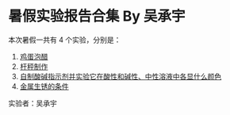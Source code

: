 # 暑假实验报告合集 By 吴承宇

本次暑假一共有 4 个实验，分别是：

1. [鸡蛋泡醋](./ex1/index.md)
2. [杆秤制作](./ex2/index.md)
3. [自制酸碱指示剂并实验它在酸性和碱性、中性溶液中各显什么颜色](./ex3/index.md)
4. [金属生锈的条件](./ex4/index.md)

实验者：吴承宇
